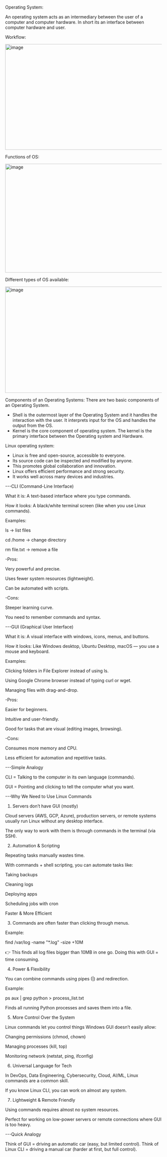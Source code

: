 Operating System:  

An operating system acts as an intermediary between the user of a computer and computer hardware. In short its
an interface between computer hardware and user.  

Workflow:  

<img width="689" height="339" alt="image" src="https://github.com/user-attachments/assets/e131d010-5228-4f41-93af-1ace2986c245" />  

Functions of OS:  

<img width="720" height="349" alt="image" src="https://github.com/user-attachments/assets/98a6b3a8-dc15-4ea1-9c6d-246c9b90bb48" />  

Different types of OS available:

<img width="701" height="341" alt="image" src="https://github.com/user-attachments/assets/72891998-e648-4507-9332-137f0ab9a941" />


Components of an Operating Systems:
There are two basic components of an Operating System.
- Shell is the outermost layer of the Operating System and it handles the interaction with the user. It interprets input for the OS and handles the output from the OS.
- Kernel is the core component of operating system. The kernel is the primary interface between the Operating system and Hardware.

Linux operating system:
- Linux is free and open-source, accessible to everyone.
- Its source code can be inspected and modified by anyone.
- This promotes global collaboration and innovation.
- Linux offers efficient performance and strong security.
- It works well across many devices and industries.

---CLI (Command-Line Interface)

What it is: A text-based interface where you type commands.

How it looks: A black/white terminal screen (like when you use Linux commands).

Examples:

ls → list files

cd /home → change directory

rm file.txt → remove a file

-Pros:

Very powerful and precise.

Uses fewer system resources (lightweight).

Can be automated with scripts.

-Cons:

Steeper learning curve.

You need to remember commands and syntax.

---GUI (Graphical User Interface)

What it is: A visual interface with windows, icons, menus, and buttons.

How it looks: Like Windows desktop, Ubuntu Desktop, macOS — you use a mouse and keyboard.

Examples:

Clicking folders in File Explorer instead of using ls.

Using Google Chrome browser instead of typing curl or wget.

Managing files with drag-and-drop.

-Pros:

Easier for beginners.

Intuitive and user-friendly.

Good for tasks that are visual (editing images, browsing).

-Cons:

Consumes more memory and CPU.

Less efficient for automation and repetitive tasks.

---Simple Analogy

CLI = Talking to the computer in its own language (commands).

GUI = Pointing and clicking to tell the computer what you want.

---Why We Need to Use Linux Commands

1. Servers don’t have GUI (mostly)

Cloud servers (AWS, GCP, Azure), production servers, or remote systems usually run Linux without any desktop interface.

The only way to work with them is through commands in the terminal (via SSH).

2. Automation & Scripting

Repeating tasks manually wastes time.

With commands + shell scripting, you can automate tasks like:

Taking backups

Cleaning logs

Deploying apps

Scheduling jobs with cron

Faster & More Efficient

3. Commands are often faster than clicking through menus.

Example:

find /var/log -name "*.log" -size +10M


👉 This finds all log files bigger than 10MB in one go. Doing this with GUI = time consuming.

4. Power & Flexibility

You can combine commands using pipes (|) and redirection.

Example:

ps aux | grep python > process_list.txt


Finds all running Python processes and saves them into a file.

5. More Control Over the System

Linux commands let you control things Windows GUI doesn’t easily allow:

Changing permissions (chmod, chown)

Managing processes (kill, top)

Monitoring network (netstat, ping, ifconfig)

6. Universal Language for Tech

In DevOps, Data Engineering, Cybersecurity, Cloud, AI/ML, Linux commands are a common skill.

If you know Linux CLI, you can work on almost any system.

7. Lightweight & Remote Friendly

Using commands requires almost no system resources.

Perfect for working on low-power servers or remote connections where GUI is too heavy.

---Quick Analogy

Think of GUI = driving an automatic car (easy, but limited control).
Think of Linux CLI = driving a manual car (harder at first, but full control).
